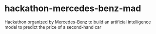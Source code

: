# hackathon-mercedes-benz-mad
Hackathon organized by Mercedes-Benz to build an artificial intelligence model to predict the price of a second-hand car
